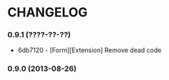 # CHANGELOG

### 0.9.1 (????-??-??)

 * 6db7120 - [Form][Extension] Remove dead code

### 0.9.0 (2013-08-26)

